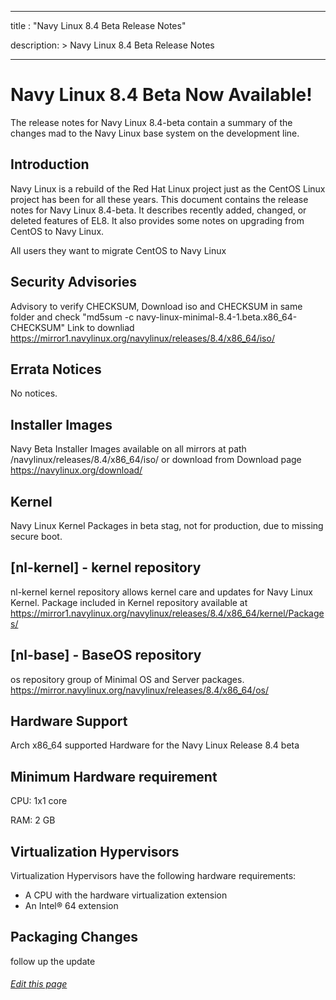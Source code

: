 
---
title : "Navy Linux 8.4 Beta Release Notes"

description: >
    Navy Linux 8.4 Beta Release Notes

---
# Navy Linux 8.4 Beta Now Available!

The release notes for Navy Linux 8.4-beta contain a summary of the changes mad to the Navy Linux base system on the  development line.

## Introduction

Navy Linux is a rebuild of the Red Hat Linux project just as the CentOS Linux project has been for all these years. This document contains the release notes for Navy Linux 8.4-beta. It describes recently added, changed, or deleted features of EL8. It also provides some notes on upgrading from CentOS to Navy Linux.

All users they want to migrate CentOS to Navy Linux

## Security Advisories

Advisory to verify CHECKSUM, Download iso and CHECKSUM in same folder and check "md5sum -c  navy-linux-minimal-8.4-1.beta.x86_64-CHECKSUM" Link to downliad https://mirror1.navylinux.org/navylinux/releases/8.4/x86_64/iso/
## Errata Notices

No notices.

## Installer Images

Navy Beta Installer Images available on all mirrors at path /navylinux/releases/8.4/x86_64/iso/ or download from
Download page https://navylinux.org/download/

## Kernel

Navy Linux Kernel Packages in beta stag, not for production, due to missing secure boot.

## [nl-kernel] - kernel repository

nl-kernel kernel repository allows kernel care and updates for Navy Linux Kernel. Package included in Kernel repository available at https://mirror1.navylinux.org/navylinux/releases/8.4/x86_64/kernel/Packages/

## [nl-base] - BaseOS repository

 os repository group of Minimal OS and Server packages. https://mirror.navylinux.org/navylinux/releases/8.4/x86_64/os/

## Hardware Support

Arch x86_64 supported Hardware for the Navy Linux Release 8.4 beta

## Minimum Hardware requirement

CPU:  1x1 core

RAM:  2 GB

## Virtualization Hypervisors

Virtualization Hypervisors have the following hardware requirements:

- A CPU with the hardware virtualization extension
- An Intel® 64 extension

## Packaging Changes

follow up the update


###### [Edit this page](https://github.com/navy-linux/navylinux.org/blob/main/content/wiki/release-note-8.4-1.beta.md)